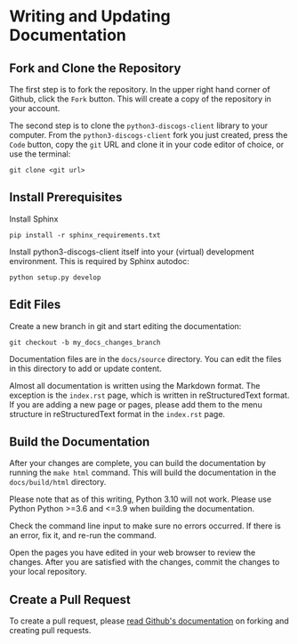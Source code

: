 # Writing and Updating Documentation

## Fork and Clone the Repository

The first step is to fork the repository.  In the upper right hand corner of Github, click the ```Fork``` button.  This will create a copy of the repository in your account.

The second step is to clone the ```python3-discogs-client``` library to your computer.  From the ```python3-discogs-client``` fork you just created, press the ```Code``` button, copy the ```git``` URL and clone it in your code editor of choice, or use the terminal:

```
git clone <git url>
```

## Install Prerequisites

Install Sphinx

```
pip install -r sphinx_requirements.txt
```

Install python3-discogs-client itself into your (virtual) development environment. This is required by Sphinx autodoc:

```
python setup.py develop
```

## Edit Files

Create a new branch in git and start editing the documentation:

```
git checkout -b my_docs_changes_branch
```

Documentation files are in the ```docs/source``` directory. You can edit the files in this directory to add or update content.

Almost all documentation is written using the Markdown format.  The exception is the ```index.rst``` page, which is written in reStructuredText format.  If you are adding a new page or pages, please add them to the menu structure in reStructuredText format in the ```index.rst``` page.

## Build the Documentation

After your changes are complete, you can build the documentation by running the ```make html``` command.  This will build the documentation in the ```docs/build/html``` directory.  


Please note that as of this writing, Python 3.10 will not work.  Please use Python Python >=3.6 and <=3.9 when building the documentation.

Check the command line input to make sure no errors occurred.  If there is an error, fix it, and re-run the command.

Open the pages you have edited in your web browser to review the changes.  After you are satisfied with the changes, commit the changes to your local repository.  

## Create a Pull Request

To create a pull request, please [read Github's documentation](https://docs.github.com/en/pull-requests/collaborating-with-pull-requests/proposing-changes-to-your-work-with-pull-requests/creating-a-pull-request) on forking and creating pull requests.